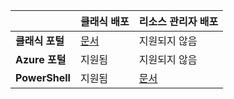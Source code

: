 | | **클래식 배포** | **리소스 관리자 배포** |
|----------------------------------------|--------------|------------------------|
| **클래식 포털** | [문서](../articles/vpn-gateway/vpn-gateway-point-to-site-create.md) | 지원되지 않음 |
| **Azure 포털** | 지원됨 | 지원되지 않음 |
| **PowerShell** | 지원됨 | [문서](../articles/vpn-gateway/vpn-gateway-howto-point-to-site-rm-ps.md)|

<!---HONumber=AcomDC_0928_2016-->
